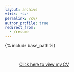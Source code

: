 ```yaml
---
layout: archive
title: "CV"
permalink: /cv/
author_profile: true
redirect_from:
  - /resume
---
```


{% include base_path %}

<!-- <html>
  <body>
  <img align="right" width="250" height="286" src="/CV_photo.jpg">
  </body>
</html> -->

&nbsp;    

&nbsp; &nbsp; &nbsp; &nbsp; &nbsp; &nbsp; [Click here to view my CV](https://maumitabhaumik.github.io/Bhaumik.pdf)

<!-- <h4>Click the above link to view my CV</h4>  --> 








<!--
Education
======
* Ph.D in Version Control Theory, GitHub University, 2018 (expected)
* M.S. in Jekyll, GitHub University, 2014
* B.S. in GitHub, GitHub University, 2012

Work experience
======
* Spring 2024: Academic Pages Collaborator
  * GitHub University
  * Duties includes: Updates and improvements to template
  * Supervisor: The Users

* Fall 2015: Research Assistant
  * GitHub University
  * Duties included: Merging pull requests
  * Supervisor: Professor Hub

* Summer 2015: Research Assistant
  * GitHub University
  * Duties included: Tagging issues
  * Supervisor: Professor Git
  
Skills
======
* Skill 1
* Skill 2
  * Sub-skill 2.1
  * Sub-skill 2.2
  * Sub-skill 2.3
* Skill 3

Publications
======
  <ul>{% for post in site.publications reversed %}
    {% include archive-single-cv.html %}
  {% endfor %}</ul>
  
Talks
======
  <ul>{% for post in site.talks reversed %}
    {% include archive-single-talk-cv.html  %}
  {% endfor %}</ul>
  
Teaching
======
  <ul>{% for post in site.teaching reversed %}
    {% include archive-single-cv.html %}
  {% endfor %}</ul>
  
Service and leadership
======
* Currently signed in to 43 different slack teams --> 
